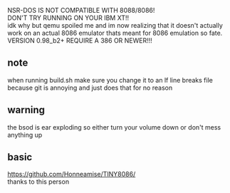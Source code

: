 NSR-DOS IS NOT COMPATIBLE WITH 8088/8086!<br />
DON'T TRY RUNNING ON YOUR IBM XT!!<br />
idk why but qemu spoiled me and im now realizing that it doesn't actually work on an actual 8086 emulator thats meant for 8086 emulation so fate.<br />
VERSION 0.98_b2+ REQUIRE A 386 OR NEWER!!!<br />
## note
when running build.sh make sure you change it to an lf line breaks file because git is annoying and just does that for no reason
## warning
the bsod is ear exploding so either turn your volume down or don't mess anything up
## basic
https://github.com/Honneamise/TINY8086/<br />
thanks to this person